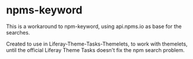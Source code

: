 # npms-keyword

This is a workaround to npm-keyword, using api.npms.io as base for the searches.

Created to use in Liferay-Theme-Tasks-Themelets, to work with themelets, until the official Liferay Theme Tasks doesn't fix the npm search problem.

